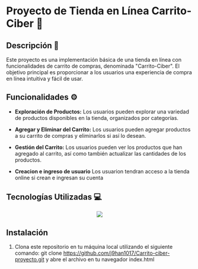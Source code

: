 # Proyecto de Tienda en Línea Carrito-Ciber 🛒

## Descripción 📖

Este proyecto es una implementación básica de una tienda en línea con funcionalidades de carrito de compras, denominada "Carrito-Ciber". El objetivo principal es proporcionar a los usuarios una experiencia de compra en línea intuitiva y fácil de usar.

## Funcionalidades ⚙️

- **Exploración de Productos:** Los usuarios pueden explorar una variedad de productos disponibles en la tienda, organizados por categorías.

- **Agregar y Eliminar del Carrito:** Los usuarios pueden agregar productos a su carrito de compras y eliminarlos si así lo desean.

- **Gestión del Carrito:** Los usuarios pueden ver los productos que han agregado al carrito, así como también actualizar las cantidades de los productos.

- **Creacion e ingreso de usuario** Los usuarion tendran acceso a la tienda online si crean e ingresan su cuenta


## Tecnologías Utilizadas 💻
<div align="center">
  <a href="https://skillicons.dev/icons?i=html,css,js,vscode&theme=light&perline=13">
    <img src="https://skillicons.dev/icons?i=html,css,js,vscode&theme=light&perline=13" >
  </a>
</div>

## Instalación

1. Clona este repositorio en tu máquina local utilizando el siguiente comando:
   git clone https://github.com/j9han1017/Carrito-ciber-proyecto.git y abre el archivo en tu navegador index.html


